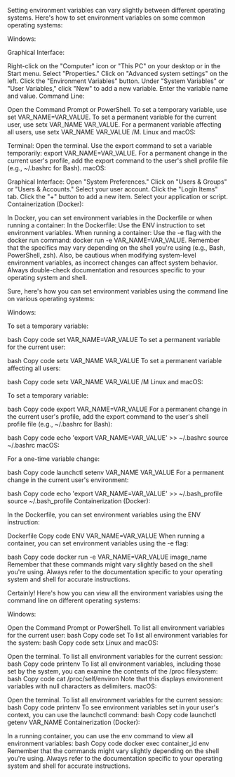 Setting environment variables can vary slightly between different operating systems. Here's how to set environment variables on some common operating systems:

Windows:

Graphical Interface:

Right-click on the "Computer" icon or "This PC" on your desktop or in the Start menu.
Select "Properties."
Click on "Advanced system settings" on the left.
Click the "Environment Variables" button.
Under "System Variables" or "User Variables," click "New" to add a new variable. Enter the variable name and value.
Command Line:

Open the Command Prompt or PowerShell.
To set a temporary variable, use set VAR_NAME=VAR_VALUE.
To set a permanent variable for the current user, use setx VAR_NAME VAR_VALUE.
For a permanent variable affecting all users, use setx VAR_NAME VAR_VALUE /M.
Linux and macOS:

Terminal:
Open the terminal.
Use the export command to set a variable temporarily: export VAR_NAME=VAR_VALUE.
For a permanent change in the current user's profile, add the export command to the user's shell profile file (e.g., ~/.bashrc for Bash).
macOS:

Graphical Interface:
Open "System Preferences."
Click on "Users & Groups" or "Users & Accounts."
Select your user account.
Click the "Login Items" tab.
Click the "+" button to add a new item. Select your application or script.
Containerization (Docker):

In Docker, you can set environment variables in the Dockerfile or when running a container:
In the Dockerfile: Use the ENV instruction to set environment variables.
When running a container: Use the -e flag with the docker run command: docker run -e VAR_NAME=VAR_VALUE.
Remember that the specifics may vary depending on the shell you're using (e.g., Bash, PowerShell, zsh). Also, be cautious when modifying system-level environment variables, as incorrect changes can affect system behavior. Always double-check documentation and resources specific to your operating system and shell.


Sure, here's how you can set environment variables using the command line on various operating systems:

Windows:

To set a temporary variable:

bash
Copy code
set VAR_NAME=VAR_VALUE
To set a permanent variable for the current user:

bash
Copy code
setx VAR_NAME VAR_VALUE
To set a permanent variable affecting all users:

bash
Copy code
setx VAR_NAME VAR_VALUE /M
Linux and macOS:

To set a temporary variable:

bash
Copy code
export VAR_NAME=VAR_VALUE
For a permanent change in the current user's profile, add the export command to the user's shell profile file (e.g., ~/.bashrc for Bash):

bash
Copy code
echo 'export VAR_NAME=VAR_VALUE' >> ~/.bashrc
source ~/.bashrc
macOS:

For a one-time variable change:

bash
Copy code
launchctl setenv VAR_NAME VAR_VALUE
For a permanent change in the current user's environment:

bash
Copy code
echo 'export VAR_NAME=VAR_VALUE' >> ~/.bash_profile
source ~/.bash_profile
Containerization (Docker):

In the Dockerfile, you can set environment variables using the ENV instruction:

Dockerfile
Copy code
ENV VAR_NAME=VAR_VALUE
When running a container, you can set environment variables using the -e flag:

bash
Copy code
docker run -e VAR_NAME=VAR_VALUE image_name
Remember that these commands might vary slightly based on the shell you're using. Always refer to the documentation specific to your operating system and shell for accurate instructions.


Certainly! Here's how you can view all the environment variables using the command line on different operating systems:

Windows:

Open the Command Prompt or PowerShell.
To list all environment variables for the current user:
bash
Copy code
set
To list all environment variables for the system:
bash
Copy code
setx
Linux and macOS:

Open the terminal.
To list all environment variables for the current session:
bash
Copy code
printenv
To list all environment variables, including those set by the system, you can examine the contents of the /proc filesystem:
bash
Copy code
cat /proc/self/environ
Note that this displays environment variables with null characters as delimiters.
macOS:

Open the terminal.
To list all environment variables for the current session:
bash
Copy code
printenv
To see environment variables set in your user's context, you can use the launchctl command:
bash
Copy code
launchctl getenv VAR_NAME
Containerization (Docker):

In a running container, you can use the env command to view all environment variables:
bash
Copy code
docker exec container_id env
Remember that the commands might vary slightly depending on the shell you're using. Always refer to the documentation specific to your operating system and shell for accurate instructions.